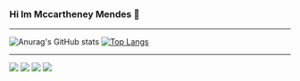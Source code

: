 ### Hi Im Mccartheney Mendes 👋

<hr>

![Anurag's GitHub stats](https://github-readme-stats.vercel.app/api?username=mccartheney&show_icons=true&theme=tokyonight)
[![Top Langs](https://github-readme-stats.vercel.app/api/top-langs/?username=mccartheney&layout=compact&theme=tokyonight)](https://github.com/anuraghazra/github-readme-stats)

<hr>
<div styel = "display:flex">
  <img src = "https://img.shields.io/badge/HTML5-E34F26?style=for-the-badge&logo=html5&logoColor=white"> 
  <img src = "https://img.shields.io/badge/CSS3-1572B6?style=for-the-badge&logo=css3&logoColor=white"> 
  <img src = "https://img.shields.io/badge/Sass-CC6699?style=for-the-badge&logo=sass&logoColor=white"> 
  <img src = "https://img.shields.io/badge/JavaScript-F7DF1E?style=for-the-badge&logo=javascript&logoColor=black">
</div>




